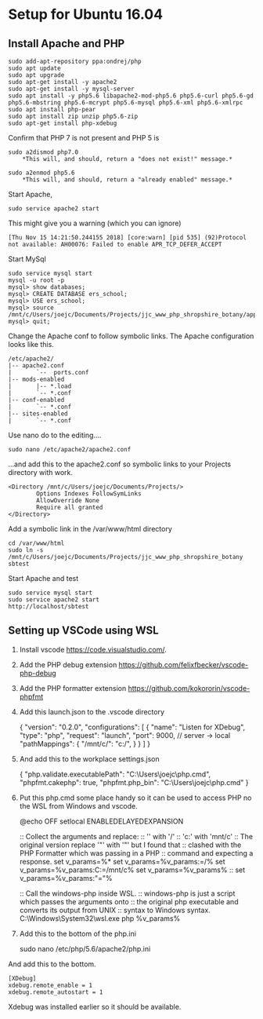 # Setup for Ubuntu 16.04

## Install Apache and PHP

	sudo add-apt-repository ppa:ondrej/php
	sudo apt update
	sudo apt upgrade
	sudo apt-get install -y apache2
	sudo apt-get install -y mysql-server
	sudo apt install -y php5.6 libapache2-mod-php5.6 php5.6-curl php5.6-gd php5.6-mbstring php5.6-mcrypt php5.6-mysql php5.6-xml php5.6-xmlrpc
	sudo apt install php-pear 
	sudo apt install zip unzip php5.6-zip
	sudo apt-get install php-xdebug

Confirm that PHP 7 is not present and PHP 5 is

	sudo a2dismod php7.0
		*This will, and should, return a "does not exist!" message.*

	sudo a2enmod php5.6
 		*This will, and should, return a "already enabled" message.*

Start Apache, 

	sudo service apache2 start
	
This might give you a warning (which you can ignore)

	[Thu Nov 15 14:21:50.244155 2018] [core:warn] [pid 535] (92)Protocol not available: AH00076: Failed to enable APR_TCP_DEFER_ACCEPT
	
Start MySql

	sudo service mysql start
	mysql -u root -p
	mysql> show databases;
	mysql> CREATE DATABASE ers_school;
	mysql> USE ers_school;
	mysql> source /mnt/c/Users/joejc/Documents/Projects/jjc_www_php_shropshire_botany/application/database/shropsdb.sql
	mysql> quit;
	
Change the Apache conf to follow symbolic links.  The Apache configuration looks like this.

	/etc/apache2/
	|-- apache2.conf
	|       `--  ports.conf
	|-- mods-enabled
	|       |-- *.load
	|       `-- *.conf
	|-- conf-enabled
	|       `-- *.conf
	|-- sites-enabled
	|       `-- *.conf


Use nano do to the editing….

	sudo nano /etc/apache2/apache2.conf

…and add this to the apache2.conf so symbolic links to your Projects directory with work.

	<Directory /mnt/c/Users/joejc/Documents/Projects/>
	        Options Indexes FollowSymLinks
	        AllowOverride None
	        Require all granted
	</Directory>


Add a symbolic link in the /var/www/html directory

	cd /var/www/html
	sudo ln -s /mnt/c/Users/joejc/Documents/Projects/jjc_www_php_shropshire_botany sbtest

Start Apache and test

	sudo service mysql start
	sudo service apache2 start
	http://localhost/sbtest


## Setting up VSCode using WSL

1.	Install vscode https://code.visualstudio.com/.
2.	Add the PHP debug extension https://github.com/felixfbecker/vscode-php-debug
3.	Add the PHP formatter extension https://github.com/kokororin/vscode-phpfmt 
4.	Add this launch.json to the .vscode directory

	{
		"version": "0.2.0",
		"configurations": [
			{
				"name": "Listen for XDebug",
				"type": "php",
				"request": "launch",
				"port": 9000,
				// server -> local
				"pathMappings": {
					"/mnt/c/": "c:/",
				}
			}
		]
	}

5.	And add this to the workplace settings.json
 
	{
		"php.validate.executablePath": "C:\\Users\\joejc\\php.cmd",
		"phpfmt.cakephp": true,
		"phpfmt.php_bin": "C:\\Users\\joejc\\php.cmd"
	}

6.	Put this php.cmd some place handy so it can be used to access PHP no the WSL from Windows and vscode.

	@echo OFF
	setlocal ENABLEDELAYEDEXPANSION
	
	:: Collect the arguments and replace:
	:: '\' with '/'
	:: 'c:' with 'mnt/c'
	:: The original version replace '"' with '\"' but I found that
	:: clashed with the PHP Formatter which was passing in a PHP 
	:: command and expecting a response.
	set v_params=%*
	set v_params=%v_params:\=/%
	set v_params=%v_params:C:=/mnt/c%
	set v_params=%v_params%
	:: set v_params=%v_params:"=\"%
	
	:: Call the windows-php inside WSL.
	:: windows-php is just a script which passes the arguments onto
	:: the original php executable and converts its output from UNIX
	:: syntax to Windows syntax.
	C:\Windows\System32\wsl.exe php %v_params%

7.	Add this to the bottom of the php.ini 

	sudo nano /etc/php/5.6/apache2/php.ini
	
And add this to the bottom.

    [XDebug]
    xdebug.remote_enable = 1
    xdebug.remote_autostart = 1

Xdebug was installed earlier so it should be available.
